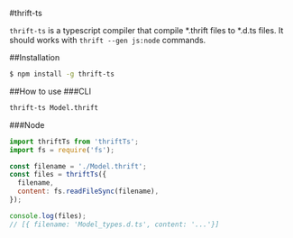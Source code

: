#thrift-ts

`thrift-ts` is a typescript compiler that compile *.thrift files to *.d.ts files.
It should works with `thrift --gen js:node` commands.

##Installation
```bash
$ npm install -g thrift-ts
```

##How to use
###CLI
```bash
thrift-ts Model.thrift
```

###Node
```js
import thriftTs from 'thriftTs';
import fs = require('fs');

const filename = './Model.thrift';
const files = thriftTs({
  filename,
  content: fs.readFileSync(filename),
});

console.log(files);
// [{ filename: 'Model_types.d.ts', content: '...'}]
```

